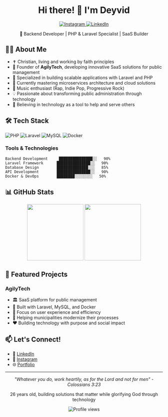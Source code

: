 <h1 align="center">Hi there! 👋 I'm Deyvid</h1>

<p align="center">
  <a href="https://www.instagram.com/deyvidsantt/">
    <img src="https://img.shields.io/badge/Instagram-E4405F?style=for-the-badge&logo=instagram&logoColor=white" alt="Instagram"/>
  </a>
  <a href="https://www.linkedin.com/in/SEULINKEDIN">
    <img src="https://img.shields.io/badge/LinkedIn-0077B5?style=for-the-badge&logo=linkedin&logoColor=white" alt="LinkedIn"/>
  </a>
</p>

<p align="center">🚀 Backend Developer | PHP & Laravel Specialist | SaaS Builder</p>

## 👨‍💻 About Me

- ✝️ Christian, living and working by faith principles
- 🎯 Founder of **AgilyTech**, developing innovative SaaS solutions for public management
- 💼 Specialized in building scalable applications with Laravel and PHP
- 🌱 Currently mastering microservices architecture and cloud solutions
- 🎵 Music enthusiast (Rap, Indie Pop, Progressive Rock)
- 💡 Passionate about transforming public administration through technology
- 🙏 Believing in technology as a tool to help and serve others

## 🛠 Tech Stack

<p align="left">
  <img src="https://img.shields.io/badge/PHP-777BB4?style=for-the-badge&logo=php&logoColor=white" alt="PHP"/>
  <img src="https://img.shields.io/badge/Laravel-FF2D20?style=for-the-badge&logo=laravel&logoColor=white" alt="Laravel"/>
  <img src="https://img.shields.io/badge/MySQL-00000F?style=for-the-badge&logo=mysql&logoColor=white" alt="MySQL"/>
  <img src="https://img.shields.io/badge/Docker-2496ED?style=for-the-badge&logo=docker&logoColor=white" alt="Docker"/>
</p>

### Tools & Technologies
```text
Backend Development     ███████████████░░   90%
Laravel Framework      ███████████████░░   90%
Database Design        ██████████████░░░   85%
API Development        ███████████████░░   90%
Docker & DevOps        ████████░░░░░░░░   50%
```

## 📊 GitHub Stats

<div align="center">
  <img height="180em" src="https://github-readme-stats.vercel.app/api?username=obsinto&show_icons=true&theme=dracula&include_all_commits=true&count_private=true"/>
  <img height="180em" src="https://github-readme-streak-stats.herokuapp.com/?user=obsinto&theme=dracula"/>
</div>

## 🚀 Featured Projects

### AgilyTech
- 🏛️ SaaS platform for public management
- 🔧 Built with Laravel, MySQL, and Docker
- 📱 Focus on user experience and efficiency
- 🎯 Helping municipalities modernize their processes
- ❤️ Building technology with purpose and social impact

## 📫 Let's Connect!

- 💼 [LinkedIn](https://www.linkedin.com/in/SEULINKEDIN)
- 📸 [Instagram](https://www.instagram.com/deyvidsantt/)
- 🌐 [Portfolio](https://seusite.com.br)

---

<p align="center">
  <i>"Whatever you do, work heartily, as for the Lord and not for men" - Colossians 3:23</i>
</p>

<p align="center">
  26 years old, building solutions that matter while glorifying God through technology
</p>

<p align="center">
  <img src="https://komarev.com/ghpvc/?username=obsinto&label=Profile%20views&color=0e75b6&style=flat" alt="Profile views"/>
</p>
